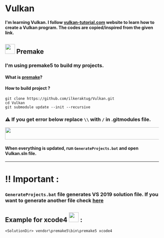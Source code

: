 # Vulkan
#### I'm learning Vulkan. I follow [vulkan-tutorial.com](https://vulkan-tutorial.com/) website to learn how to create a Vulkan program. The codes are copied/inspired from the given link.

## <img src="https://premake.github.io/premake-logo.png" width=32 /> Premake
### I'm using premake5 to build my projects. 
#### What is [premake](https://github.com/premake/premake-core/wiki)?
#### How to build project ?
```
git clone https://github.com/ilkeraktug/Vulkan.git
cd Vulkan
git submodule update --init --recursive
```
### :warning: If you get error below replace ```\\``` with ```/``` in .gitmodules file.
<img src="https://user-images.githubusercontent.com/63074357/112389659-28dfae00-8d06-11eb-9be2-f91d4cf6b777.png" width="5000" height="40">

#### When everything is updated, run ```GenerateProjects.bat``` and open Vulkan.sln file.

___

# ‼️ Important : 
### ```GenerateProjects.bat``` file generates VS 2019 solution file. If you want to generate another file check [here](https://github.com/premake/premake-core/wiki/Using-Premake)

## Example for xcode4 <img src="https://user-images.githubusercontent.com/63074357/112390951-28e0ad80-8d08-11eb-8a8c-f343cd300a26.png" width="32" height="32"> : 
```
<SolutionDir> vendor\premake5\bin\premake5 xcode4

